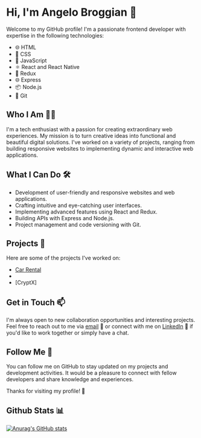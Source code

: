 # Hi, I'm Angelo Broggian 👋

Welcome to my GitHub profile! I'm a passionate frontend developer with expertise in the following technologies:

- 🌐 HTML
- 🎨 CSS
- 🚀 JavaScript
- ⚛️ React and React Native
- 🔄 Redux
- 🌐 Express
- 📦 Node.js
- 🐙 Git

## Who I Am 🧑‍💻

I'm a tech enthusiast with a passion for creating extraordinary web experiences. My mission is to turn creative ideas into functional and beautiful digital solutions. I've worked on a variety of projects, ranging from building responsive websites to implementing dynamic and interactive web applications.

## What I Can Do 🛠️

- Development of user-friendly and responsive websites and web applications.
- Crafting intuitive and eye-catching user interfaces.
- Implementing advanced features using React and Redux.
- Building APIs with Express and Node.js.
- Project management and code versioning with Git.
  

## Projects 🚀

Here are some of the projects I've worked on:

- [Car Rental](https://car-rental-angeldevil.vercel.app/)
- 
- [CryptX]
 <!-- (https://second-portfolio-six.vercel.app/) -->
 <!--
- [Project Name 3](link_to_project3): A brief description of project 3.
-->

## Get in Touch 📫

I'm always open to new collaboration opportunities and interesting projects. Feel free to reach out to me via [email](mailto:info@mineshop.it) 📧 or connect with me on [LinkedIn]([https://www.linkedin.com/in/your-name/](https://www.linkedin.com/in/angelo-broggian-78b734269/)) 💼 if you'd like to work together or simply have a chat.

## Follow Me 🔗

You can follow me on GitHub to stay updated on my projects and development activities. It would be a pleasure to connect with fellow developers and share knowledge and experiences.

Thanks for visiting my profile! 👀

## Github Stats 📊 

[![Anurag's GitHub stats](https://github-readme-stats.vercel.app/api?username=angeldevildev)](https://github.com/anuraghazra/github-readme-stats)
